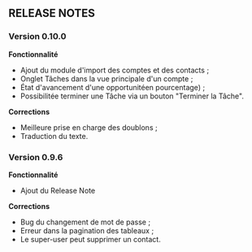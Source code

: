 ## RELEASE NOTES

### Version 0.10.0

**Fonctionnalité**
 * Ajout du module d'import des comptes et des contacts ;
 * Onglet Tâches dans la vue principale d'un compte ;
 * État d'avancement d'une opportunitéen pourcentage) ;
 * Possibilitée terminer une Tâche via un bouton "Terminer la Tâche".

**Corrections**
 * Meilleure prise en charge des doublons ;
 * Traduction du texte.
 
### Version 0.9.6

**Fonctionnalité**
 * Ajout du Release Note

 **Corrections**
 * Bug du changement de mot de passe ;
 * Erreur dans la pagination des tableaux ;
 * Le super-user peut supprimer un contact.